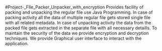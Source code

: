  #Project-_FIle_Packer_Unpacker_with_encryption
Provides facility of packing and unpacking the regular file use Java Programming.
In case of packing activity all the data of multiple regular file gets stored single file with all related metadata.
In case of unpacking activity the data from the packed file gets extracted in the separate file with all necessary detaills.
To maintain the security of the data we provide encryption and decryption techniques.
We provide Graphical user interface to interact with the application.
